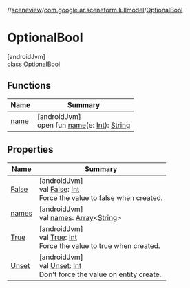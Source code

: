 //[sceneview](../../../index.md)/[com.google.ar.sceneform.lullmodel](../index.md)/[OptionalBool](index.md)

# OptionalBool

[androidJvm]\
class [OptionalBool](index.md)

## Functions

| Name | Summary |
|---|---|
| [name](name.md) | [androidJvm]<br>open fun [name](name.md)(e: [Int](https://kotlinlang.org/api/latest/jvm/stdlib/kotlin/-int/index.html)): [String](https://developer.android.com/reference/kotlin/java/lang/String.html) |

## Properties

| Name | Summary |
|---|---|
| [False](-false.md) | [androidJvm]<br>val [False](-false.md): [Int](https://kotlinlang.org/api/latest/jvm/stdlib/kotlin/-int/index.html)<br>Force the value to false when created. |
| [names](names.md) | [androidJvm]<br>val [names](names.md): [Array](https://kotlinlang.org/api/latest/jvm/stdlib/kotlin/-array/index.html)&lt;[String](https://developer.android.com/reference/kotlin/java/lang/String.html)&gt; |
| [True](-true.md) | [androidJvm]<br>val [True](-true.md): [Int](https://kotlinlang.org/api/latest/jvm/stdlib/kotlin/-int/index.html)<br>Force the value to true when created. |
| [Unset](-unset.md) | [androidJvm]<br>val [Unset](-unset.md): [Int](https://kotlinlang.org/api/latest/jvm/stdlib/kotlin/-int/index.html)<br>Don't force the value on entity create. |
